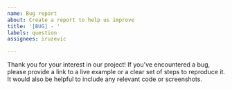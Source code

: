 ```yaml
---
name: Bug report
about: Create a report to help us improve
title: '[BUG] - '
labels: question
assignees: iruzevic

---
```


Thank you for your interest in our project! If you've encountered a bug, please provide a link to a live example or a clear set of steps to reproduce it. It would also be helpful to include any relevant code or screenshots.
